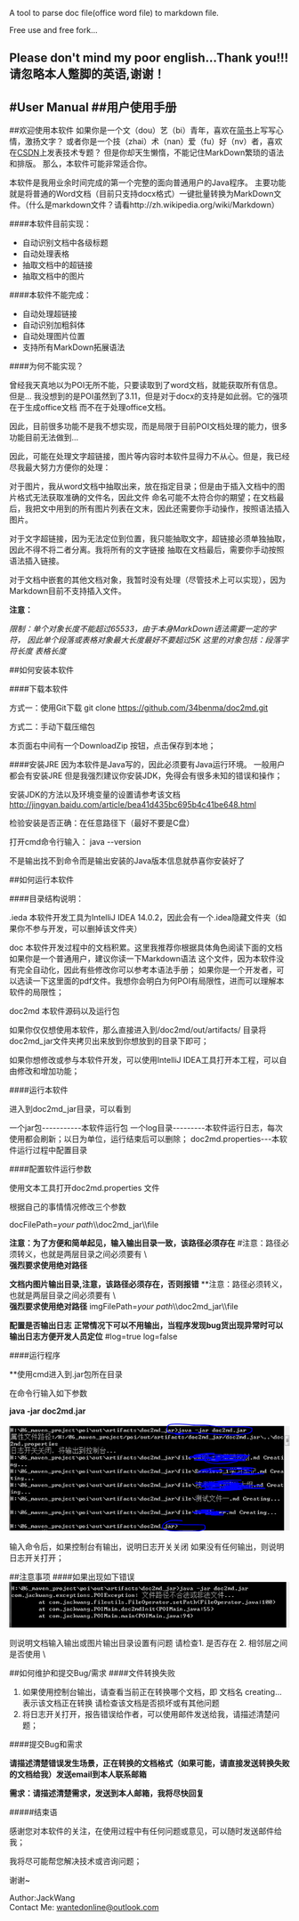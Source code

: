 A tool to parse doc file(office word file) to markdown file.

Free use and free fork...

Please don't mind my poor english...Thank you!!!<br />
请忽略本人蹩脚的英语,谢谢！
<br />
---
#User Manual
##用户使用手册
---

##欢迎使用本软件
如果你是一个文（dou）艺（bi）青年，喜欢在[简书](http://www.jianshu.com)上写写心情，激扬文字？
或者你是一个技（zhai）术（nan）爱（fu）好（nv）者，喜欢在[CSDN](http://blog.csdn.net/?ref=toolbar_logo)上发表技术专题？
但是你却天生懒惰，不能记住MarkDown繁琐的语法和排版。
那么，本软件可能非常适合你。
<br />

本软件是我用业余时间完成的第一个完整的面向普通用户的Java程序。
主要功能就是将普通的Word文档（目前只支持docx格式）一键批量转换为MarkDown文件。（什么是markdown文件？请看http://zh.wikipedia.org/wiki/Markdown）

####本软件目前实现：

+ 自动识别文档中各级标题
+ 自动处理表格
+ 抽取文档中的超链接
+ 抽取文档中的图片

####本软件不能完成：

+ 自动处理超链接
+ 自动识别加粗斜体
+ 自动处理图片位置
+ 支持所有MarkDown拓展语法

####为何不能实现？

曾经我天真地以为POI无所不能，只要读取到了word文档，就能获取所有信息。但是...
我没想到的是POI虽然到了3.11，但是对于docx的支持是如此弱。它的强项在于生成office文档
而不在于处理office文档。

因此，目前很多功能不是我不想实现，而是局限于目前POI文档处理的能力，很多功能目前无法做到...

因此，可能在处理文字超链接，图片等内容时本软件显得力不从心。但是，我已经尽我最大努力方便你的处理：

对于图片，我从word文档中抽取出来，放在指定目录；但是由于插入文档中的图片格式无法获取准确的文件名，因此文件
命名可能不太符合你的期望；在文档最后，我把文中用到的所有图片列表在文末，因此还需要你手动操作，按照语法插入图片。

对于文字超链接，因为无法定位到位置，我只能抽取文字，超链接必须单独抽取，因此不得不将二者分离。我将所有的文字链接
抽取在文档最后，需要你手动按照语法插入链接。

对于文档中嵌套的其他文档对象，我暂时没有处理（尽管技术上可以实现），因为Markdown目前不支持插入文件。

**注意：**

*限制：单个对象长度不能超过65533，由于本身MarkDown语法需要一定的字符，*
*因此单个段落或表格对象最大长度最好不要超过5K*
*这里的对象包括：段落字符长度 表格长度*


##如何安装本软件

####下载本软件

方式一：使用Git下载
git clone https://github.com/34benma/doc2md.git

方式二：手动下载压缩包

本页面右中间有一个DownloadZip 按钮，点击保存到本地；

####安装JRE
因为本软件是Java写的，因此必须要有Java运行环境。
一般用户都会有安装JRE
但是我强烈建议你安装JDK，免得会有很多未知的错误和操作；

安装JDK的方法以及环境变量的设置请参考该文档 http://jingyan.baidu.com/article/bea41d435bc695b4c41be648.html

检验安装是否正确：在任意路径下（最好不要是C盘）

打开cmd命令行输入： java --version 

不是输出找不到命令而是输出安装的Java版本信息就恭喜你安装好了

##如何运行本软件

####目录结构说明：

.ieda 本软件开发工具为IntelliJ IDEA 14.0.2，因此会有一个.idea隐藏文件夹（如果你不参与开发，可以删掉该文件夹）

doc  本软件开发过程中的文档积累。这里我推荐你根据具体角色阅读下面的文档
	如果你是一个普通用户，建议你读一下Markdown语法 这个文件，因为本软件没有完全自动化，因此有些修改你可以参考本语法手册；
	如果你是一个开发者，可以选读一下这里面的pdf文件。我想你会明白为何POI有局限性，进而可以理解本软件的局限性；

doc2md 本软件源码以及运行包
     
如果你仅仅想使用本软件，那么直接进入到/doc2md/out/artifacts/ 目录将doc2md_jar文件夹拷贝出来放到你想放到的目录下即可；
	 
如果你想修改或参与本软件开发，可以使用IntelliJ IDEA工具打开本工程，可以自由修改和增加功能；
	 
####运行本软件

进入到doc2md_jar目录，可以看到
	
一个jar包-----------本软件运行包
一个log目录---------本软件运行日志，每次使用都会刷新；以日为单位，运行结束后可以删除；
doc2md.properties---本软件运行过程中配置目录

####配置软件运行参数

使用文本工具打开doc2md.properties 文件

根据自己的事情情况修改三个参数

docFilePath=*your path*\\\doc2md_jar\\\file

**注意：为了方便和简单起见，输入输出目录一致，该路径必须存在**
#注意：路径必须转义，也就是两层目录之间必须要有 \\\
**强烈要求使用绝对路径**

**文档内图片输出目录,注意，该路径必须存在，否则报错**
**注意：路径必须转义，也就是两层目录之间必须要有 \\\
**强烈要求使用绝对路径**
imgFilePath=*your path*\\\doc2md_jar\\\file

**配置是否输出日志**
**正常情况下可以不用输出，当程序发现bug货出现异常时可以输出日志方便开发人员定位**
\#log=true
log=false

####运行程序

**使用cmd进入到.jar包所在目录

在命令行输入如下参数

**java -jar doc2md.jar**

![Demo 1](/doc/demo1.PNG)

输入命令后，如果控制台有输出，说明日志开关关闭
如果没有任何输出，则说明日志开关打开；

##注意事项
####如果出现如下错误
![Error 1](/doc/path_error.PNG)

则说明文档输入输出或图片输出目录设置有问题
请检查1. 是否存在  2. 相邻层之间是否使用 \\

##如何维护和提交Bug/需求
####文件转换失败

1. 如果使用控制台输出，请查看当前正在转换哪个文档，即 文档名 creating... 表示该文档正在转换
请检查该文档是否损坏或有其他问题
2. 将日志开关打开，报告错误给作者，可以使用邮件发送给我，请描述清楚问题；

####提交Bug和需求

**请描述清楚错误发生场景，正在转换的文档格式（如果可能，请直接发送转换失败的文档给我）发送email到本人联系邮箱**

**需求：请描述清楚需求，发送到本人邮箱，我将尽快回复**


#####结束语

感谢您对本软件的关注，在使用过程中有任何问题或意见，可以随时发送邮件给我；

我将尽可能帮您解决技术或咨询问题；

谢谢~


Author:JackWang<br />
Contact Me: wantedonline@outlook.com

